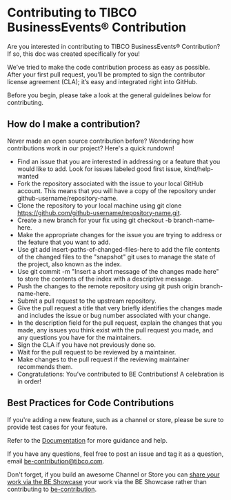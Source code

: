 # Contributing to TIBCO BusinessEvents® Contribution

Are you interested in contributing to TIBCO BusinessEvents® Contribution? If so, this doc was created specifically for you!

We’ve tried to make the code contribution process as easy as possible. After your first pull request, you’ll be prompted to sign the contributor license agreement (CLA); it’s easy and integrated right into GitHub. 

Before you begin, please take a look at the general guidelines below for contributing.

## How do I make a contribution?

Never made an open source contribution before? Wondering how contributions work in our project? Here's a quick rundown!

* Find an issue that you are interested in addressing or a feature that you would like to add. Look for issues labeled good first issue, kind/help-wanted
* Fork the repository associated with the issue to your local GitHub account. This means that you will have a copy of the repository under github-username/repository-name.
* Clone the repository to your local machine using git clone https://github.com/github-username/repository-name.git.
* Create a new branch for your fix using git checkout -b branch-name-here.
* Make the appropriate changes for the issue you are trying to address or the feature that you want to add.
* Use git add insert-paths-of-changed-files-here to add the file contents of the changed files to the "snapshot" git uses to manage the state of the project, also known as the index.
* Use git commit -m "Insert a short message of the changes made here" to store the contents of the index with a descriptive message.
* Push the changes to the remote repository using git push origin branch-name-here.
* Submit a pull request to the upstream repository.
* Give the pull request a title that very briefly identifies the changes made and includes the issue or bug number associated with your change.
* In the description field for the pull request, explain the changes that you made, any issues you think exist with the pull request you made, and any questions you have for the maintainers.
* Sign the CLA if you have not previously done so.
* Wait for the pull request to be reviewed by a maintainer.
* Make changes to the pull request if the reviewing maintainer recommends them.
* Congratulations: You’ve contributed to BE Contributions! A celebration is in order!

## Best Practices for Code Contributions

If you're adding a new feature, such as a channel or store, please be sure to provide test cases for your feature. 

Refer to the [Documentation](https://tibcosoftware.github.io/be-contribution/) for more guidance and help.

If you have any questions, feel free to post an issue and tag it as a question, email be-contribution@tibco.com.

Don't forget, if you build an awesome Channel or Store you can [share your work via the BE Showcase](https://tibcosoftware.github.io/be/contributing/)  your work via the BE Showcase rather than contributing to [be-contribution](https://github.com/TIBCOSoftware/be-contribution).
